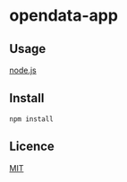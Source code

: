 opendata-app
====

## Usage

[node.js](https://nodejs.org/ja/)

## Install

```
npm install

```

## Licence

[MIT](https://github.com/tcnksm/tool/blob/master/LICENCE)

